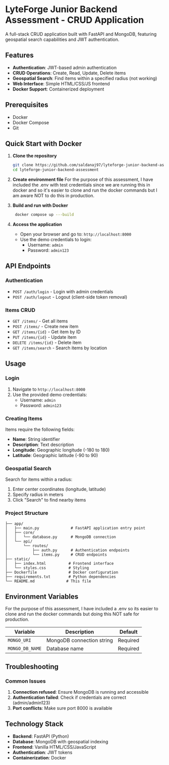 # LyteForge Junior Backend Assessment - CRUD Application

A full-stack CRUD application built with FastAPI and MongoDB, featuring geospatial search capabilities and JWT authentication.

## Features

- **Authentication**: JWT-based admin authentication
- **CRUD Operations**: Create, Read, Update, Delete items
- **Geospatial Search**: Find items within a specified radius (not working)
- **Web Interface**: Simple HTML/CSS/JS frontend
- **Docker Support**: Containerized deployment

## Prerequisites

- Docker
- Docker Compose
- Git

## Quick Start with Docker

1. **Clone the repository**

   ```bash
   git clone https://github.com/saldanaj97/lyteforge-junior-backend-assessment.git
   cd lyteforge-junior-backend-assessment
   ```

2. **Create environment file**
   For the purpose of this assessment, I have included the .env with test credentials since we are running this in docker and so it's easier to clone and run the docker commands but I am aware NOT to do this in production.

3. **Build and run with Docker**

   ```bash
    docker compose up ---build
   ```

4. **Access the application**
   - Open your browser and go to: `http://localhost:8000`
   - Use the demo credentials to login:
     - Username: `admin`
     - Password: `admin123`

## API Endpoints

### Authentication

- `POST /auth/login` - Login with admin credentials
- `POST /auth/logout` - Logout (client-side token removal)

### Items CRUD

- `GET /items/` - Get all items
- `POST /items/` - Create new item
- `GET /items/{id}` - Get item by ID
- `PUT /items/{id}` - Update item
- `DELETE /items/{id}` - Delete item
- `GET /items/search` - Search items by location

## Usage

### Login

1. Navigate to `http://localhost:8000`
2. Use the provided demo credentials:
   - Username: `admin`
   - Password: `admin123`

### Creating Items

Items require the following fields:

- **Name**: String identifier
- **Description**: Text description
- **Longitude**: Geographic longitude (-180 to 180)
- **Latitude**: Geographic latitude (-90 to 90)

### Geospatial Search

Search for items within a radius:

1. Enter center coordinates (longitude, latitude)
2. Specify radius in meters
3. Click "Search" to find nearby items

### Project Structure

```
├── app/
│   ├── main.py              # FastAPI application entry point
│   ├── core/
│   │   └── database.py      # MongoDB connection
│   └── api/
│       └── routes/
│           ├── auth.py      # Authentication endpoints
│           └── items.py     # CRUD endpoints
├── static/
│   ├── index.html          # Frontend interface
│   └── styles.css          # Styling
├── Dockerfile              # Docker configuration
├── requirements.txt        # Python dependencies
└── README.md              # This file
```

## Environment Variables

For the purpose of this assessment, I have included a .env so its easier to clone and run the docker commands but doing this NOT safe for production.

| Variable        | Description               | Default  |
| --------------- | ------------------------- | -------- |
| `MONGO_URI`     | MongoDB connection string | Required |
| `MONGO_DB_NAME` | Database name             | Required |

## Troubleshooting

### Common Issues

1. **Connection refused**: Ensure MongoDB is running and accessible
2. **Authentication failed**: Check if credentials are correct (admin/admin123)
3. **Port conflicts**: Make sure port 8000 is available

## Technology Stack

- **Backend**: FastAPI (Python)
- **Database**: MongoDB with geospatial indexing
- **Frontend**: Vanilla HTML/CSS/JavaScript
- **Authentication**: JWT tokens
- **Containerization**: Docker
